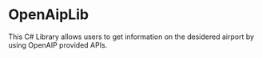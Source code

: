 # OpenAipLib

This C# Library allows users to get information on the desidered airport by using OpenAIP provided APIs.

